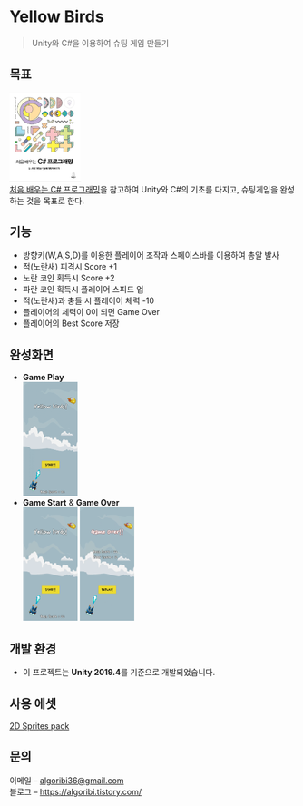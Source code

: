 # Yellow Birds
> Unity와 C#을 이용하여 슈팅 게임 만들기

## 목표
<img src="YellowBirds/img/book.PNG" width="25%" height="15%" alt="RubberDuck"></img><br/>
[처음 배우는 C# 프로그래밍](https://wikibook.co.kr/csharp-unity/)을 참고하여 Unity와 C#의 기초를 다지고, 슈팅게임을 완성하는 것을 목표로 한다.

## 기능
* 방향키(W,A,S,D)를 이용한 플레이어 조작과 스페이스바를 이용하여 총알 발사
* 적(노란새) 피격시 Score +1
* 노란 코인 획득시 Score +2
* 파란 코인 획득시 플레이어 스피드 업
* 적(노란새)과 충돌 시 플레이어 체력 -10
* 플레이어의 체력이 0이 되면 Game Over
* 플레이어의 Best Score 저장

## 완성화면
* **Game Play** </br>
<img src="YellowBirds/img/anigif.gif" width="20%" height="5%" alt="RubberDuck"></img><br/>
* **Game Start** & **Game Over** <br/>
<img src="YellowBirds/img/gamestart.png" width="20%" height="5%" alt="RubberDuck"></img> <img src="YellowBirds/img/gameover.png" width="20%" height="5%" alt="RubberDuck"></img><br/>

## 개발 환경
* 이 프로젝트는 **Unity 2019.4**를 기준으로 개발되었습니다.

## 사용 에셋
[2D Sprites pack](https://assetstore.unity.com/packages/essentials/asset-packs/2d-sprites-pack-73728)

## 문의
이메일 – algoribi36@gmail.com<br/>
블로그 – https://algoribi.tistory.com/
